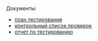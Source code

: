 Документы:

 - [план тестирования](https://github.com/IgorxutUniversariumOrg/SoftwareTestingFundamentals/blob/master/Module4/TestPlan.md)
 - [контрольный список проверок](https://github.com/IgorxutUniversariumOrg/SoftwareTestingFundamentals/blob/master/Module4/CheckList.MD)
 - [отчет по тестированию](https://github.com/IgorxutUniversariumOrg/SoftwareTestingFundamentals/blob/master/Module4/Report.MD)
